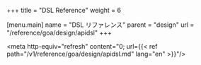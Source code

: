 +++
title = "DSL Reference"
weight = 6

[menu.main]
name = "DSL リファレンス"
parent = "design"
url = "/reference/goa/design/apidsl"
+++

<meta http-equiv="refresh" content="0; url={{< ref path="/v1/reference/goa/design/apidsl.md" lang="en" >}}"/>

